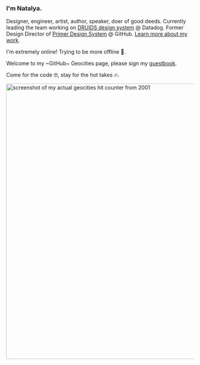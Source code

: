 ### I'm Natalya. 
Designer, engineer, artist, author, speaker, doer of good deeds.
Currently leading the team working on [DRUIDS design system](https://druids.datadoghq.com/) @ Datadog. 
Former Design Director of [Primer Design System](https://primer.style/) @ GitHub. 
[Learn more about my work](https://github.com/tallys/work-with-me/tree/main).

I'm extremely online! Trying to be more offline 🌲. 

<!-- <img width="650" alt="image" src="https://github.com/tallys/tallys/assets/6720549/8c795ba7-7d9c-4795-80ee-e4eb843feacf"> -->


Welcome to my ~GitHub~ Geocities page, please sign my [guestbook](https://x.com/natalyathree). 

Come for the code 🤓, stay for the hot takes 🔥.

<img width="739" alt="screenshot of my actual geocities hit counter from 2001" src="https://github.com/tallys/tallys/assets/6720549/7768948d-df24-47f5-8682-46e035ee70ba">
